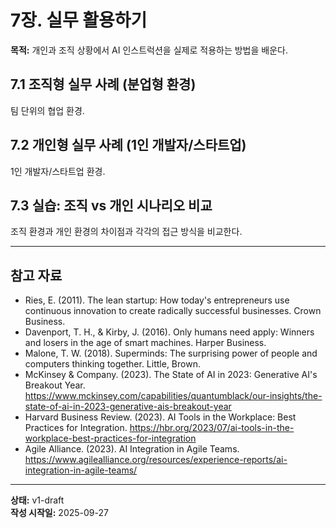 # 7장. 실무 활용하기

**목적:** 개인과 조직 상황에서 AI 인스트럭션을 실제로 적용하는 방법을 배운다.

## 7.1 조직형 실무 사례 (분업형 환경)
팀 단위의 협업 환경.

## 7.2 개인형 실무 사례 (1인 개발자/스타트업)
1인 개발자/스타트업 환경.

## 7.3 실습: 조직 vs 개인 시나리오 비교
조직 환경과 개인 환경의 차이점과 각각의 접근 방식을 비교한다.

---

## 참고 자료

- Ries, E. (2011). The lean startup: How today's entrepreneurs use continuous innovation to create radically successful businesses. Crown Business.
- Davenport, T. H., & Kirby, J. (2016). Only humans need apply: Winners and losers in the age of smart machines. Harper Business.
- Malone, T. W. (2018). Superminds: The surprising power of people and computers thinking together. Little, Brown.
- McKinsey & Company. (2023). The State of AI in 2023: Generative AI's Breakout Year. https://www.mckinsey.com/capabilities/quantumblack/our-insights/the-state-of-ai-in-2023-generative-ais-breakout-year
- Harvard Business Review. (2023). AI Tools in the Workplace: Best Practices for Integration. https://hbr.org/2023/07/ai-tools-in-the-workplace-best-practices-for-integration
- Agile Alliance. (2023). AI Integration in Agile Teams. https://www.agilealliance.org/resources/experience-reports/ai-integration-in-agile-teams/

---

**상태:** v1-draft  
**작성 시작일:** 2025-09-27